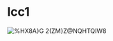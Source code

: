 # lcc1
![%HX8A}G 2(ZM}Z@NQHTQIW8](https://github.com/lcc-vergil/lcc2/assets/161678761/c6f492d3-5ea0-4305-bfda-f2c07e6c5f55)

